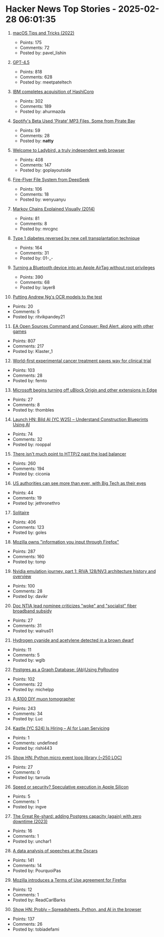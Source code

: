 # Hacker News Top Stories - 2025-02-28 06:01:35

1. [macOS Tips and Tricks (2022)](https://saurabhs.org/macos-tips)
   - Points: 175
   - Comments: 72
   - Posted by: pavel_lishin

2. [GPT-4.5](https://openai.com/index/introducing-gpt-4-5/)
   - Points: 818
   - Comments: 628
   - Posted by: meetpateltech

3. [IBM completes acquisition of HashiCorp](https://newsroom.ibm.com/2025-02-27-ibm-completes-acquisition-of-hashicorp,-creates-comprehensive,-end-to-end-hybrid-cloud-platform)
   - Points: 302
   - Comments: 189
   - Posted by: ahurmazda

4. [Spotify's Beta Used 'Pirate' MP3 Files, Some from Pirate Bay](https://torrentfreak.com/spotifys-beta-used-pirate-mp3-files-some-from-pirate-bay-170509/)
   - Points: 59
   - Comments: 28
   - Posted by: __natty__

5. [Welcome to Ladybird, a truly independent web browser](https://github.com/LadybirdBrowser/ladybird)
   - Points: 408
   - Comments: 147
   - Posted by: goplayoutside

6. [Fire-Flyer File System from DeepSeek](https://github.com/deepseek-ai/3FS)
   - Points: 106
   - Comments: 18
   - Posted by: wenyuanyu

7. [Markov Chains Explained Visually (2014)](https://setosa.io/ev/markov-chains/)
   - Points: 81
   - Comments: 8
   - Posted by: mrcgnc

8. [Type 1 diabetes reversed by new cell transplantation technique](https://newatlas.com/diabetes/islet-transplantation-type-1-diabetes/)
   - Points: 164
   - Comments: 31
   - Posted by: 01-_-

9. [Turning a Bluetooth device into an Apple AirTag without root privileges](https://nroottag.github.io/)
   - Points: 390
   - Comments: 68
   - Posted by: layer8

10. [Putting Andrew Ng's OCR models to the test](https://www.runpulse.com/blog/putting-andrew-ngs-ocr-models-to-the-test)
   - Points: 20
   - Comments: 5
   - Posted by: ritvikpandey21

11. [EA Open Sources Command and Conquer: Red Alert, along with other games](https://github.com/electronicarts/CnC_Red_Alert)
   - Points: 807
   - Comments: 217
   - Posted by: Klaster_1

12. [World-first experimental cancer treatment paves way for clinical trial](https://www.wehi.edu.au/news/world-first-experimental-cancer-treatment-paves-way-for-clinical-trial/)
   - Points: 103
   - Comments: 28
   - Posted by: femto

13. [Microsoft begins turning off uBlock Origin and other extensions in Edge](https://www.neowin.net/news/microsoft-begins-turning-off-ublock-origin-and-other-extensions-in-edge/)
   - Points: 27
   - Comments: 8
   - Posted by: thombles

14. [Launch HN: Bild AI (YC W25) – Understand Construction Blueprints Using AI](undefined)
   - Points: 74
   - Comments: 32
   - Posted by: rooppal

15. [There isn't much point to HTTP/2 past the load balancer](https://byroot.github.io/ruby/performance/2025/02/24/http2-past-the-load-balancer.html)
   - Points: 260
   - Comments: 194
   - Posted by: ciconia

16. [US authorities can see more than ever, with Big Tech as their eyes](https://proton.me/blog/big-tech-data-requests-surge)
   - Points: 44
   - Comments: 19
   - Posted by: jethronethro

17. [Solitaire](https://localthunk.com/blog/solitaire)
   - Points: 406
   - Comments: 123
   - Posted by: goles

18. [Mozilla owns "information you input through Firefox"](https://www.mozilla.org/en-US/about/legal/terms/firefox/)
   - Points: 287
   - Comments: 160
   - Posted by: tomp

19. [Nvidia emulation journey, part 1: RIVA 128/NV3 architecture history and overview](https://86box.net/2025/02/25/riva128-part-1.html)
   - Points: 100
   - Comments: 28
   - Posted by: davikr

20. [Doc NTIA lead nominee criticizes "woke" and "socialist" fiber broadband subsidy](https://broadbandbreakfast.com/incoming-ntia-chief-doesnt-like-beads-fiber-preference-low-cost-mandates-2/)
   - Points: 27
   - Comments: 31
   - Posted by: walrus01

21. [Hydrogen cyanide and acetylene detected in a brown dwarf](https://phys.org/news/2025-02-hydrogen-cyanide-acetylene-brown-dwarf.html)
   - Points: 11
   - Comments: 5
   - Posted by: wglb

22. [Postgres as a Graph Database: (Ab)Using PgRouting](https://supabase.com/blog/pgrouting-postgres-graph-database)
   - Points: 102
   - Comments: 22
   - Posted by: michelpp

23. [A $100 DIY muon tomographer](https://spectrum.ieee.org/diy-muon-tomography)
   - Points: 243
   - Comments: 34
   - Posted by: Luc

24. [Kastle (YC S24) Is Hiring – AI for Loan Servicing](https://www.ycombinator.com/companies/kastle/jobs/ItDVKB7-founding-backend-engineer-at-kastle-s24)
   - Points: 1
   - Comments: undefined
   - Posted by: rishi443

25. [Show HN: Python micro event loop library (~250 LOC)](https://gist.github.com/tarruda/5b8c19779c8ff4e8100f0b37eb5981ea)
   - Points: 27
   - Comments: 0
   - Posted by: tarruda

26. [Speed or security? Speculative execution in Apple Silicon](https://eclecticlight.co/2025/02/25/speed-or-security-speculative-execution-in-apple-silicon/)
   - Points: 5
   - Comments: 1
   - Posted by: ingve

27. [The Great Re-shard: adding Postgres capacity (again) with zero downtime (2023)](https://www.notion.com/blog/the-great-re-shard)
   - Points: 16
   - Comments: 1
   - Posted by: unchar1

28. [A data analysis of speeches at the Oscars](https://stephenfollows.com/p/harvey-weinstein-thanked-more-than-god)
   - Points: 141
   - Comments: 14
   - Posted by: PourquoiPas

29. [Mozilla introduces a Terms of Use agreement for Firefox](https://connect.mozilla.org/t5/discussions/information-about-the-new-terms-of-use-and-updated-privacy/m-p/87735#M33600)
   - Points: 12
   - Comments: 1
   - Posted by: ReadCarlBarks

30. [Show HN: Probly – Spreadsheets, Python, and AI in the browser](https://github.com/PragmaticMachineLearning/probly)
   - Points: 137
   - Comments: 26
   - Posted by: tobiadefami

